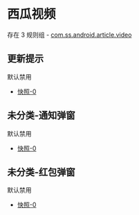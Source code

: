 # 西瓜视频

存在 3 规则组 - [com.ss.android.article.video](/src/apps/com.ss.android.article.video.ts)

## 更新提示

默认禁用

- [快照-0](https://i.gkd.li/i/13328430)

## 未分类-通知弹窗

默认禁用

- [快照-0](https://i.gkd.li/i/13456568)

## 未分类-红包弹窗

默认禁用

- [快照-0](https://i.gkd.li/i/13620299)
